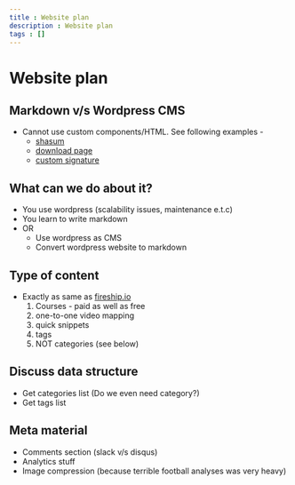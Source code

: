 ```yaml
---
title : Website plan
description : Website plan
tags : []
---
```


# Website plan

## Markdown v/s Wordpress CMS
* Cannot use custom components/HTML. See following examples -
  * [shasum](https://quarkjs.io/download/)
  * [download page](https://quarkjs.io/download/)
  * [custom signature](https://quarkjs.io/FAQ/about.html)

## What can we do about it?
* You use wordpress (scalability issues, maintenance e.t.c)
* You learn to write markdown
* OR
  * Use wordpress as CMS
  * Convert wordpress website to markdown

## Type of content
* Exactly as same as [fireship.io](https://fireship.io)
  1. Courses - paid as well as free
  2. one-to-one video mapping
  3. quick snippets
  4. tags
  5. NOT categories (see below)

## Discuss data structure
* Get categories list (Do we even need category?)
* Get tags list

## Meta material
* Comments section (slack v/s disqus)
* Analytics stuff
* Image compression (because terrible football analyses was very heavy)